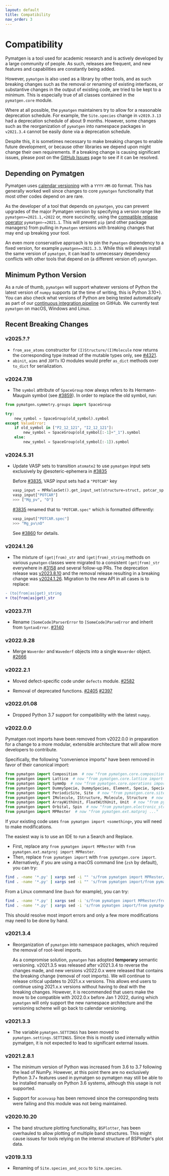 ```yaml
---
layout: default
title: Compatibility
nav_order: 3
---
```


# Compatibility

Pymatgen is a tool used for academic research and is actively developed by a large community of people. As such, releases are frequent, and new features and capabilities are constantly being added.

However, `pymatgen` is also used as a library by other tools, and as such breaking changes such as the removal or renaming of existing interfaces, or substantive changes in the output of existing code, are tried to be kept to a minimum. This is especially true of all classes contained in the `pymatgen.core` module.

Where at all possible, the `pymatgen` maintainers try to allow for a reasonable deprecation schedule. For example, the `Site.species` change in `v2019.3.13` had a deprecation schedule of about 9 months. However, some changes such as the reorganization of `pymatgen` into namespace packages in `v2021.3.4` cannot be easily done via a deprecation schedule.

Despite this, it is sometimes necessary to make breaking changes to enable future development, or because other libraries we depend upon might change their own requirements. If a breaking change is causing significant issues, please post on the [GitHub Issues](https://github.com/materialsproject/pymatgen/issues) page to see if it can be resolved.

## Depending on Pymatgen

Pymatgen uses [calendar versioning](http://calver.org) with a `YYYY-MM-DD` format. This has generally worked well since changes to core `pymatgen` functionality that most other codes depend on are rare.

As the developer of a tool that depends on `pymatgen`, you can prevent upgrades of the major Pymatgen version by specifying a version range like `pymatgen>=2021.1,<2022` or, more succinctly, using the [compatible release operator](https://www.python.org/dev/peps/pep-0440/#compatible-release) `pymatgen~=2021.1`. This will prevent `pip` (and other package managers) from pulling in `Pymatgen` versions with breaking changes that may end up breaking your tool.

An even more conservative approach is to pin the `Pymatgen` dependency to a fixed version, for example `pymatgen==2021.3.3`. While this will always install the same version of `pymatgen`, it can lead to unnecessary dependency conflicts with other tools that depend on (a different version of) `pymatgen`.

## Minimum Python Version

As a rule of thumb, `pymatgen` will support whatever versions of Python the latest version of `numpy` supports (at the time of writing, this is Python 3.10+). You can also check what versions of Python are being tested automatically as part of our [continuous integration pipeline](https://github.com/materialsproject/pymatgen/blob/master/.github/workflows/test.yml) on GitHub. We currently test `pymatgen` on macOS, Windows and Linux.

## Recent Breaking Changes

### v2025.?.?

* `from_ase_atoms` constructor for `(I)Structure/(I)Molecule` now returns the corresponding type instead of the mutable types only, see [#4321](https://github.com/materialsproject/pymatgen/pull/4321).
* `abinit`, `aims` and `JDFTx` IO modules would prefer `as_dict` methods over `to_dict` for serialization.

### v2024.7.18

* The `symbol` attribute of `SpaceGroup` now always refers to its Hermann-Mauguin symbol (see [#3859](https://github.com/materialsproject/pymatgen/pull/3859)). In order to replace the old symbol, run:

```py
from pymatgen.symmetry.groups import SpaceGroup

try:
    new_symbol = SpaceGroup(old_symbol).symbol
except ValueError:
    if old_symbol in ["P2_12_121", "I2_12_121"]:
        new_symbol = SpaceGroup(old_symbol[:-1]+"_1").symbol
    else:
        new_symbol = SpaceGroup(old_symbol[:-1]).symbol
```

### v2024.5.31

* Update VASP sets to transition `atomate2` to use `pymatgen` input sets exclusively by @esoteric-ephemera in [#3835](https://github.com/materialsproject/pymatgen/pull/3835)

  Before [#3835](https://github.com/materialsproject/pymatgen/pull/3835), VASP input sets had a `"POTCAR"` key

  ```py
  vasp_input = MPRelaxSet().get_input_set(structure=struct, potcar_spec=True)
  vasp_input["POTCAR"]
  >>> ["Mg_pv", "O"]
  ```

  [#3835](https://github.com/materialsproject/pymatgen/pull/3835) renamed that to `"POTCAR.spec"` which is formatted differently:

  ```py
  vasp_input["POTCAR.spec"]
  >>> "Mg_pv\nO"
  ```

  See [#3860](https://github.com/materialsproject/pymatgen/issues/3860) for details.

### v2024.1.26

* The mixture of `(get|from)_str` and `(get|from)_string` methods on various `pymatgen` classes were migrated to a consistent `(get|from)_str` everywhere in [#3158](https://github.com/materialsproject/pymatgen/pull/3158) and several follow-up PRs. The deprecation release was [v2023.8.10](https://github.com/materialsproject/pymatgen/releases/tag/v2023.8.10) and the removal release resulting in a breaking change was [v2024.1.26](https://github.com/materialsproject/pymatgen/releases/tag/v2024.1.26). Migration to the new API in all cases is to replace:

```diff
- (to|from|as|get)_string
+ (to|from|as|get)_str
```

### v2023.7.11

* Rename `[SomeCode]ParserError` to `[SomeCode]ParseError` and inherit from `SyntaxError`. [#3140](https://github.com/materialsproject/pymatgen/pull/3140)

### v2022.9.28

* Merge `Waverder` and `Wavederf` objects into a single `Waverder` object. [#2666](https://github.com/materialsproject/pymatgen/pull/2666)

### v2022.2.1

* Moved defect-specific code under `defects` module. [#2582](https://github.com/materialsproject/pymatgen/pull/2582)

* Removal of deprecated functions. [#2405](https://github.com/materialsproject/pymatgen/pull/2405) [#2397](https://github.com/materialsproject/pymatgen/pull/2397)

### v2022.01.08

* Dropped Python 3.7 support for compatibility with the latest `numpy`.

### v2022.0.0

Pymatgen root imports have been removed from v2022.0.0 in preparation for a change to a more modular, extensible architecture that will allow more developers to contribute.

Specifically, the following "convenience imports" have been removed in favor of their canonical import:

```python
from pymatgen import Composition  # now "from pymatgen.core.composition import Composition"
from pymatgen import Lattice  # now "from pymatgen.core.lattice import Lattice"
from pymatgen import SymmOp  # now "from pymatgen.core.operations import SymmOp"
from pymatgen import DummySpecie, DummySpecies, Element, Specie, Species  # now "from pymatgen.core.periodic_table ..."
from pymatgen import PeriodicSite, Site  # now "from pymatgen.core.sites ..."
from pymatgen import IMolecule, IStructure, Molecule, Structure  # now "from pymatgen.core.structure ..."
from pymatgen import ArrayWithUnit, FloatWithUnit, Unit  # now "from pymatgen.core.units ..."
from pymatgen import Orbital, Spin  # now "from pymatgen.electronic_structure.core ..."
from pymatgen import MPRester  # now "from pymatgen.ext.matproj ..."
```

If your existing code uses `from pymatgen import <something>`, you will need to make modifications.

The easiest way is to use an IDE to run a Search and Replace.
- First, replace any `from pymatgen import MPRester` with `from pymatgen.ext.matproj import MPRester`.
- Then, replace `from pymatgen import` with `from pymatgen.core import`.
- Alternatively, if you are using a macOS command line (`zsh` by default), you can try:

```zsh
find . -name '*.py' | xargs sed -i "" 's/from pymatgen import MPRester/from pymatgen.ext.matproj import MPRester/g'
find . -name '*.py' | xargs sed -i "" 's/from pymatgen import/from pymatgen.core import/g'
```

From a Linux command line (`bash` for example), you can try:

```bash
find . -name '*.py' | xargs sed -i 's/from pymatgen import MPRester/from pymatgen.ext.matproj import MPRester/g'
find . -name '*.py' | xargs sed -i 's/from pymatgen import/from pymatgen.core import/g'
```

This should resolve most import errors and only a few more modifications may need to be done by hand.

### v2021.3.4

* Reorganization of `pymatgen` into namespace packages, which required the removal of root-level imports.

  As a compromise solution, `pymatgen` has adopted **temporary** semantic versioning. v2021.3.5 was released after v2021.3.4 to reverse the changes made, and new versions v2022.0.x were released that contains the breaking change (removal of root imports). We will continue to release critical updates to 2021.x.x versions. This allows end users to continue using 2021.x.x versions without having to deal with the breaking changes. However, it is recommended that users make the move to be compatible with 2022.0.x before Jan 1 2022, during which `pymatgen` will only support the new namespace architecture and the versioning scheme will go back to calendar versioning.

### v2021.3.3

* The variable `pymatgen.SETTINGS` has been moved to `pymatgen.settings.SETTINGS`. Since this is mostly used internally within pymatgen, it is not expected to lead to significant external issues.

### v2021.2.8.1

* The minimum version of Python was increased from 3.6 to 3.7 following the lead of NumPy. However, at this point there are no exclusively Python 3.7+ features used in pymatgen so pymatgen may still be able to be installed manually on Python 3.6 systems, although this usage is not supported.

* Support for `aconvasp` has been removed since the corresponding tests were failing and this module was not being maintained.

### v2020.10.20

* The band structure plotting functionality, `BSPlotter`, has been overhauled to allow plotting of multiple band structures. This might cause issues for tools relying on the internal structure of BSPlotter's plot data.

### v2019.3.13

* Renaming of `Site.species_and_occu` to `Site.species`.
